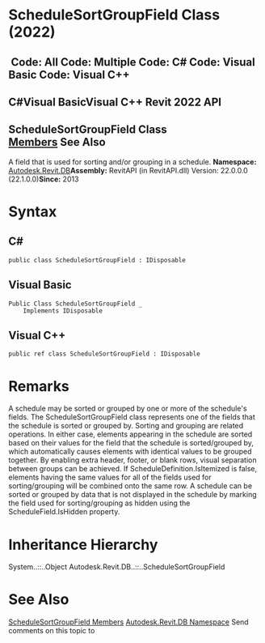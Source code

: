 # ScheduleSortGroupField Class (2022)

﻿
 Code: All Code: Multiple Code: C# Code: Visual Basic Code: Visual C++   
---  
C#Visual BasicVisual C++
Revit 2022 API  
---  
ScheduleSortGroupField Class  
[Members](f23f87e2-e743-cc55-3344-702725d47a28.md "ScheduleSortGroupField Members") See Also  
---  
A field that is used for sorting and/or grouping in a schedule. 
**Namespace:** [Autodesk.Revit.DB](87546ba7-461b-c646-cbb1-2cb8f5bff8b2.md "Autodesk.Revit.DB Namespace")**Assembly:** RevitAPI (in RevitAPI.dll) Version: 22.0.0.0 (22.1.0.0)**Since:** 2013 
# Syntax
C#  
---  
```text
public class ScheduleSortGroupField : IDisposable
```
  
Visual Basic  
---  
```text
Public Class ScheduleSortGroupField _
	Implements IDisposable
```
  
Visual C++  
---  
```text
public ref class ScheduleSortGroupField : IDisposable
```
  
# Remarks
A schedule may be sorted or grouped by one or more of the schedule's fields. The ScheduleSortGroupField class represents one of the fields that the schedule is sorted or grouped by.
Sorting and grouping are related operations. In either case, elements appearing in the schedule are sorted based on their values for the field that the schedule is sorted/grouped by, which automatically causes elements with identical values to be grouped together. By enabling extra header, footer, or blank rows, visual separation between groups can be achieved.
If ScheduleDefinition.IsItemized is false, elements having the same values for all of the fields used for sorting/grouping will be combined onto the same row.
A schedule can be sorted or grouped by data that is not displayed in the schedule by marking the field used for sorting/grouping as hidden using the ScheduleField.IsHidden property.
# Inheritance Hierarchy
System..::..Object Autodesk.Revit.DB..::..ScheduleSortGroupField
# See Also
[ScheduleSortGroupField Members](f23f87e2-e743-cc55-3344-702725d47a28.md "ScheduleSortGroupField Members")
[Autodesk.Revit.DB Namespace](87546ba7-461b-c646-cbb1-2cb8f5bff8b2.md "Autodesk.Revit.DB Namespace")
Send comments on this topic to 